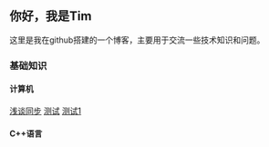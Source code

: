 ## 你好，我是Tim
这里是我在github搭建的一个博客，主要用于交流一些技术知识和问题。

### 基础知识

#### 计算机
[浅谈同步](main/基础知识/计算机/浅谈同步)
[测试](./haha)
[测试1](./tmplet)

#### C++语言